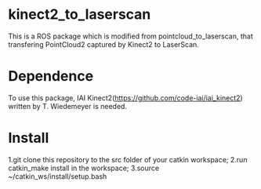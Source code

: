 # kinect2_to_laserscan
This is a ROS package which is modified from pointcloud_to_laserscan, that transfering PointCloud2 captured by Kinect2 to LaserScan.

# Dependence
To use this package, IAI Kinect2(https://github.com/code-iai/iai_kinect2) written by T. Wiedemeyer is needed.

# Install
1.git clone this repository to the src folder of your catkin workspace;
2.run catkin_make install in the workspace;
3.source ~/catkin_ws/install/setup.bash
